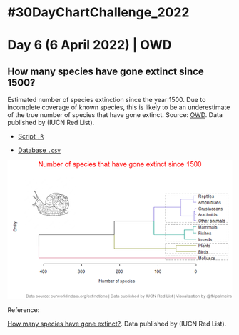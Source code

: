 # #30DayChartChallenge_2022

# Day 6 (6 April 2022) | OWD

## How many species have gone extinct since 1500? 

Estimated number of species extinction since the year 1500. Due to incomplete coverage of known species, this is likely to be an underestimate of the true number of species that have gone extinct. Source: [OWD](https://ourworldindata.org/extinctions). Data published by (IUCN Red List).

- [Script `.R`](https://github.com/fblpalmeira/number_of_extinctions/blob/main/30daychallenge_day6.R)

- [Database `.csv`](https://github.com/fblpalmeira/number_of_extinctions/blob/main/extinct-species-since-1500.csv)

<img src="https://github.com/fblpalmeira/number_of_extinctions/blob/main/30daychallenge_day6.png">

Reference: 

[How many species have gone extinct?](https://ourworldindata.org/extinctions). Data published by (IUCN Red List).
